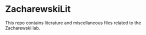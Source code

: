 # ZacharewskiLit
This repo contains literature and miscellaneous files related to the Zacharewski lab.
